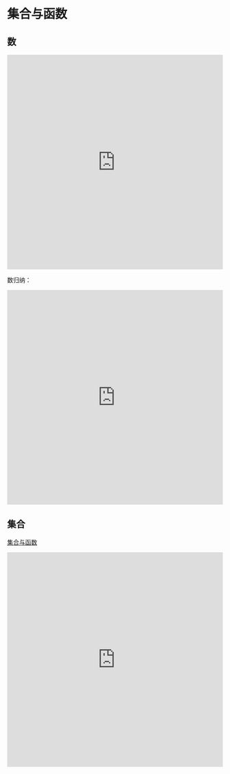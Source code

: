 # 集合与函数

## 数

<iframe id="embed_dom" name="embed_dom" frameborder="0" style="display:block;margin-left:0; margin-top:0;width:100%; height:500px;" src="https://www.processon.com/embed/6417ec40c707d75639089b75"></iframe>

数归纳：

<iframe id="embed_dom" name="embed_dom" frameborder="0" style="display:block;margin-left:0; margin-top:0;width:100%; height:500px;" src="https://www.processon.com/embed/641805cc3524617475040865"></iframe>

## 集合

[集合与函数](https://mp.weixin.qq.com/s?__biz=MzA5NzQ3NTk2MA==&mid=2651098922&idx=5&sn=325388be97d394b41c744531f8821fc2&chksm=8b50633dbc27ea2bf99bc031ffe9141cd515f31a4e7181b7cb00372e9532881e7c97ae1acd2d&scene=27)


<iframe id="embed_dom" name="embed_dom" frameborder="0" style="display:block;margin-left:0.0px; margin-top:0.0px;width:100%; height:500.0px;" src="https://www.processon.com/embed/64192ebf260d712fcd90f6da"></iframe>